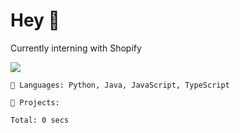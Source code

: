 
# Hey  👾
Currently interning with Shopify


  <img src="https://github-readme-stats.hackclub.dev/api/wakatime?username=3788&api_domain=hackatime.hackclub.com&theme=dracula&custom_title=Hackatime+Stats&layout=compact&cache_seconds=0&langs_count=8">


```text
💾 Languages: Python, Java, JavaScript, TypeScript

💼 Projects:

Total: 0 secs
```
